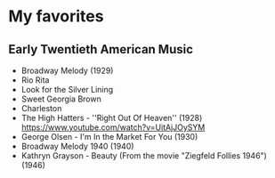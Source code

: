 # My favorites

## Early Twentieth American Music
-   Broadway Melody (1929)
-   Rio Rita
-   Look for the Silver Lining
-   Sweet Georgia Brown
-   Charleston
-   The High Hatters - ''Right Out Of Heaven'' (1928) https://www.youtube.com/watch?v=UitAjJOySYM
-   George Olsen - I'm In the Market For You (1930)
-   Broadway Melody 1940 (1940)
-   Kathryn Grayson - Beauty (From the movie "Ziegfeld Follies 1946") (1946)